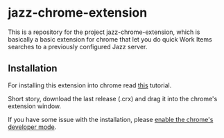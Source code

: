 # jazz-chrome-extension #

This is a repository for the project jazz-chrome-extension, which is basically a basic extension for chrome that let you do quick Work Items searches to a previously configured Jazz server.

## Installation ##

For installing this extension into chrome read [this](https://support.google.com/chrome_webstore/answer/2664769?hl=en-GB&rd=2) tutorial.

Short story, download the last release (.crx) and drag it into the chrome's extension window.

If you have some issue with the installation, please [enable the chrome's developer mode](https://developer.chrome.com/extensions/faq#faq-dev-01).
